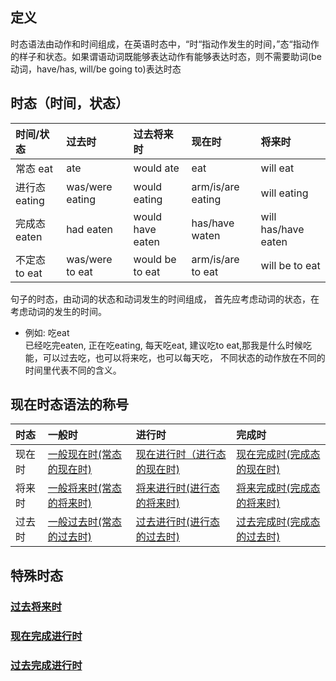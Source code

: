 ## 定义
时态语法由动作和时间组成，在英语时态中，“时“指动作发生的时间，”态“指动作的样子和状态。如果谓语动词既能够表达动作有能够表达时态，则不需要助词(be动词，have/has, will/be going to)表达时态

## 时态（时间，状态）
|时间/状态|过去时|过去将来时|现在时|将来时|
|:---|:---|:---|:---|:---|
|常态 eat|ate |would ate |eat |will eat |
|进行态 eating|was/were eating |would eating |arm/is/are eating |will eating |
|完成态 eaten|had eaten |would have eaten |has/have waten |will has/have eaten |
|不定态 to eat|was/were to eat |would be to eat |arm/is/are to eat |will be to eat |

句子的时态，由动词的状态和动词发生的时间组成， 首先应考虑动词的状态，在考虑动词的发生的时间。
+ 例如: 吃eat  
    已经吃完eaten, 正在吃eating, 每天吃eat, 建议吃to eat,那我是什么时候吃能，可以过去吃，也可以将来吃，也可以每天吃， 不同状态的动作放在不同的时间里代表不同的含义。
## 现在时态语法的称号

|时态|一般时|进行时|完成时|
|:---|:---|:---|:---|
|现在时|[一般现在时(常态的现在时)](https://baike.baidu.com/item/%E4%B8%80%E8%88%AC%E7%8E%B0%E5%9C%A8%E6%97%B6/6546900?fr=aladdin)|[现在进行时（进行态的现在时)](https://baike.baidu.com/item/%E7%8E%B0%E5%9C%A8%E8%BF%9B%E8%A1%8C%E6%97%B6/3642908?fr=aladdin)|[现在完成时(完成态的现在时)](https://baike.baidu.com/item/%E7%8E%B0%E5%9C%A8%E5%AE%8C%E6%88%90%E6%97%B6/3456875?fr=aladdin)|
|将来时|[一般将来时(常态的将来时)](https://baike.baidu.com/item/%E4%B8%80%E8%88%AC%E5%B0%86%E6%9D%A5%E6%97%B6/3641823?fr=aladdin)|[将来进行时(进行态的将来时)](https://baike.baidu.com/item/%E5%B0%86%E6%9D%A5%E8%BF%9B%E8%A1%8C%E6%97%B6/3643315?fr=aladdin)|[将来完成时(完成态的将来时)](https://baike.baidu.com/item/%E5%B0%86%E6%9D%A5%E5%AE%8C%E6%88%90%E6%97%B6/3642849?fr=aladdin)|
|过去时|[一般过去时(常态的过去时)](https://baike.baidu.com/item/%E4%B8%80%E8%88%AC%E8%BF%87%E5%8E%BB%E6%97%B6/3457126?fr=aladdin)|[过去进行时(进行态的过去时)](https://baike.baidu.com/item/%E8%BF%87%E5%8E%BB%E8%BF%9B%E8%A1%8C%E6%97%B6/3643147?fr=aladdin)|[过去完成时(完成态的过去时)](https://baike.baidu.com/item/%E8%BF%87%E5%8E%BB%E5%AE%8C%E6%88%90%E6%97%B6/3642721?fr=aladdin)|

## 特殊时态

### [过去将来时](https://baike.baidu.com/item/%E4%B8%80%E8%88%AC%E8%BF%87%E5%8E%BB%E5%B0%86%E6%9D%A5%E6%97%B6/3452734?fromtitle=%E8%BF%87%E5%8E%BB%E5%B0%86%E6%9D%A5%E6%97%B6&fromid=3452695&fr=aladdin)

### [现在完成进行时](https://baike.baidu.com/item/%E7%8E%B0%E5%9C%A8%E5%AE%8C%E6%88%90%E8%BF%9B%E8%A1%8C%E6%97%B6/1026176?fr=aladdin)

### [过去完成进行时](https://baike.baidu.com/item/%E8%BF%87%E5%8E%BB%E5%AE%8C%E6%88%90%E8%BF%9B%E8%A1%8C%E6%97%B6/7342315?fr=aladdin)
